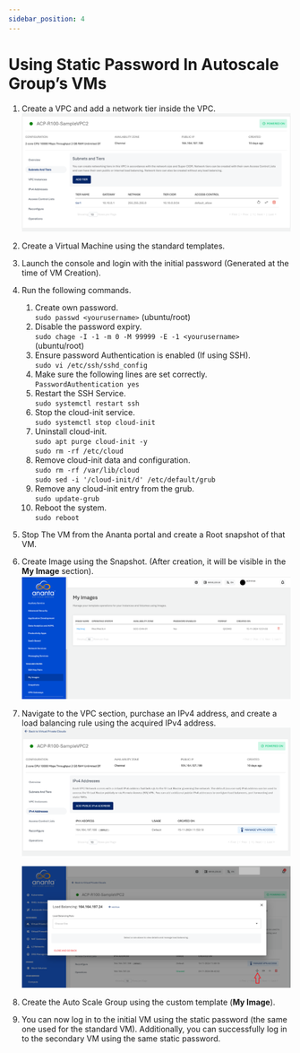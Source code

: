 ```yaml
---
sidebar_position: 4
---
```

# Using Static Password In Autoscale Group’s VMs

1. Create a VPC and add a network tier inside the VPC.
   ![Adding a Tier](img/SubnetandTier.png)
2. Create a Virtual Machine using the standard templates.
3. Launch the console and login with the initial password (Generated at the time of VM Creation).
4. Run the following commands. 
	1. Create own password. <br />`sudo passwd <yourusername>` (ubuntu/root)
	2. Disable the password expiry. <br />`sudo chage -I -1 -m 0 -M 99999 -E -1 <yourusername>` (ubuntu/root)
	3. Ensure password Authentication is enabled (If using SSH). <br />`sudo vi /etc/ssh/sshd_config`
	4. Make sure the following lines are set correctly. <br />`PasswordAuthentication yes` 
	5. Restart the SSH Service. <br />`sudo systemctl restart ssh`   
	6. Stop the cloud-init service.  <br />`sudo systemctl stop cloud-init` 
	7. Uninstall cloud-init. <br />`sudo apt purge cloud-init -y`<br />`sudo rm -rf /etc/cloud`  
	9. Remove cloud-init data and configuration.  <br />`sudo rm -rf /var/lib/cloud` <br /> `sudo sed -i '/cloud-init/d' /etc/default/grub`
	11. Remove any cloud-init entry from the grub. <br />`sudo update-grub`
	12. Reboot the system. <br />`sudo reboot`

5. Stop The VM from the Ananta portal and create a Root snapshot of that VM.
6. Create Image using the Snapshot. (After creation, it will be visible in the **My Image** section).
   ![My Image Section](img/MyImage.png)
7. Navigate to the VPC section, purchase an IPv4 address, and create a load balancing rule using the acquired IPv4 address.
   ![Adding IPV Address](img/IPV4Address.png)

	![Load Balancing](img/LoadBalancing.png)
8. Create the Auto Scale Group using the custom template (**My Image**).
9. You can now log in to the initial VM using the static password (the same one used for the standard VM). Additionally, you can successfully log in to the secondary VM using the same static password.

